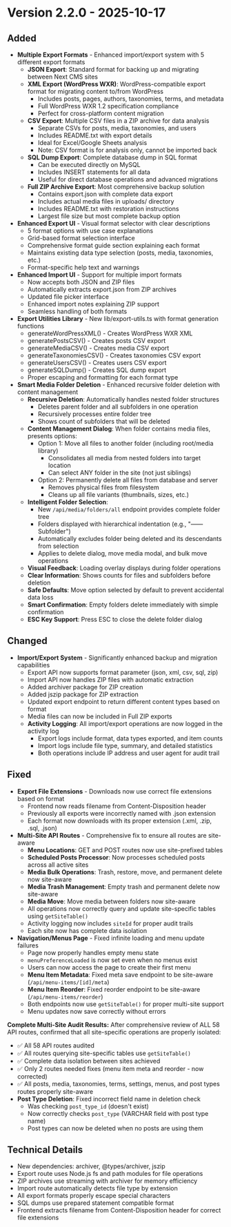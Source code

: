 # Version 2.2.0 - 2025-10-17

## Added
- **Multiple Export Formats** - Enhanced import/export system with 5 different export formats
  - **JSON Export**: Standard format for backing up and migrating between Next CMS sites
  - **XML Export (WordPress WXR)**: WordPress-compatible export format for migrating content to/from WordPress
    - Includes posts, pages, authors, taxonomies, terms, and metadata
    - Full WordPress WXR 1.2 specification compliance
    - Perfect for cross-platform content migration
  - **CSV Export**: Multiple CSV files in a ZIP archive for data analysis
    - Separate CSVs for posts, media, taxonomies, and users
    - Includes README.txt with export details
    - Ideal for Excel/Google Sheets analysis
    - Note: CSV format is for analysis only, cannot be imported back
  - **SQL Dump Export**: Complete database dump in SQL format
    - Can be executed directly on MySQL
    - Includes INSERT statements for all data
    - Useful for direct database operations and advanced migrations
  - **Full ZIP Archive Export**: Most comprehensive backup solution
    - Contains export.json with complete data export
    - Includes actual media files in uploads/ directory
    - Includes README.txt with restoration instructions
    - Largest file size but most complete backup option
- **Enhanced Export UI** - Visual format selector with clear descriptions
  - 5 format options with use case explanations
  - Grid-based format selection interface
  - Comprehensive format guide section explaining each format
  - Maintains existing data type selection (posts, media, taxonomies, etc.)
  - Format-specific help text and warnings
- **Enhanced Import UI** - Support for multiple import formats
  - Now accepts both JSON and ZIP files
  - Automatically extracts export.json from ZIP archives
  - Updated file picker interface
  - Enhanced import notes explaining ZIP support
  - Seamless handling of both formats
- **Export Utilities Library** - New lib/export-utils.ts with format generation functions
  - generateWordPressXML() - Creates WordPress WXR XML
  - generatePostsCSV() - Creates posts CSV export
  - generateMediaCSV() - Creates media CSV export
  - generateTaxonomiesCSV() - Creates taxonomies CSV export
  - generateUsersCSV() - Creates users CSV export
  - generateSQLDump() - Creates SQL dump export
  - Proper escaping and formatting for each format type
- **Smart Media Folder Deletion** - Enhanced recursive folder deletion with content management
  - **Recursive Deletion**: Automatically handles nested folder structures
    - Deletes parent folder and all subfolders in one operation
    - Recursively processes entire folder tree
    - Shows count of subfolders that will be deleted
  - **Content Management Dialog**: When folder contains media files, presents options:
    - Option 1: Move all files to another folder (including root/media library)
      - Consolidates all media from nested folders into target location
      - Can select ANY folder in the site (not just siblings)
    - Option 2: Permanently delete all files from database and server
      - Removes physical files from filesystem
      - Cleans up all file variants (thumbnails, sizes, etc.)
  - **Intelligent Folder Selection**:
    - New `/api/media/folders/all` endpoint provides complete folder tree
    - Folders displayed with hierarchical indentation (e.g., "—— Subfolder")
    - Automatically excludes folder being deleted and its descendants from selection
    - Applies to delete dialog, move media modal, and bulk move operations
  - **Visual Feedback**: Loading overlay displays during folder operations
  - **Clear Information**: Shows counts for files and subfolders before deletion
  - **Safe Defaults**: Move option selected by default to prevent accidental data loss
  - **Smart Confirmation**: Empty folders delete immediately with simple confirmation
  - **ESC Key Support**: Press ESC to close the delete folder dialog

## Changed
- **Import/Export System** - Significantly enhanced backup and migration capabilities
  - Export API now supports format parameter (json, xml, csv, sql, zip)
  - Import API now handles ZIP files with automatic extraction
  - Added archiver package for ZIP creation
  - Added jszip package for ZIP extraction
  - Updated export endpoint to return different content types based on format
  - Media files can now be included in Full ZIP exports
  - **Activity Logging**: All import/export operations are now logged in the activity log
    - Export logs include format, data types exported, and item counts
    - Import logs include file type, summary, and detailed statistics
    - Both operations include IP address and user agent for audit trail

## Fixed
- **Export File Extensions** - Downloads now use correct file extensions based on format
  - Frontend now reads filename from Content-Disposition header
  - Previously all exports were incorrectly named with .json extension
  - Each format now downloads with its proper extension (.xml, .zip, .sql, .json)
- **Multi-Site API Routes** - Comprehensive fix to ensure all routes are site-aware
  - **Menu Locations**: GET and POST routes now use site-prefixed tables
  - **Scheduled Posts Processor**: Now processes scheduled posts across all active sites
  - **Media Bulk Operations**: Trash, restore, move, and permanent delete now site-aware
  - **Media Trash Management**: Empty trash and permanent delete now site-aware
  - **Media Move**: Move media between folders now site-aware
  - All operations now correctly query and update site-specific tables using `getSiteTable()`
  - Activity logging now includes `siteId` for proper audit trails
  - Each site now has complete data isolation
- **Navigation/Menus Page** - Fixed infinite loading and menu update failures
  - Page now properly handles empty menu state
  - `menuPreferenceLoaded` is now set even when no menus exist
  - Users can now access the page to create their first menu
  - **Menu Item Metadata**: Fixed meta save endpoint to be site-aware (`/api/menu-items/[id]/meta`)
  - **Menu Item Reorder**: Fixed reorder endpoint to be site-aware (`/api/menu-items/reorder`)
  - Both endpoints now use `getSiteTable()` for proper multi-site support
  - Menu updates now save correctly without errors
  
**Complete Multi-Site Audit Results:**
After comprehensive review of ALL 58 API routes, confirmed that all site-specific operations are properly isolated:
- ✅ All 58 API routes audited
- ✅ All routes querying site-specific tables use `getSiteTable()`
- ✅ Complete data isolation between sites achieved
- ✅ Only 2 routes needed fixes (menu item meta and reorder - now corrected)
- ✅ All posts, media, taxonomies, terms, settings, menus, and post types routes properly site-aware
- **Post Type Deletion**: Fixed incorrect field name in deletion check
  - Was checking `post_type_id` (doesn't exist) 
  - Now correctly checks `post_type` (VARCHAR field with post type name)
  - Post types can now be deleted when no posts are using them

## Technical Details
- New dependencies: archiver, @types/archiver, jszip
- Export route uses Node.js fs and path modules for file operations
- ZIP archives use streaming with archiver for memory efficiency
- Import route automatically detects file type by extension
- All export formats properly escape special characters
- SQL dumps use prepared statement compatible format
- Frontend extracts filename from Content-Disposition header for correct file extensions

